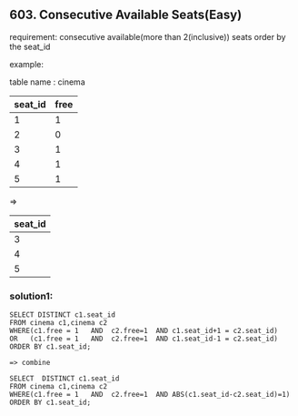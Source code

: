 ## 603. Consecutive Available Seats(Easy)
requirement:  consecutive available(more than 2(inclusive)) seats order by the seat_id

example:

table name : cinema

| seat_id | free |
|---------|------|
| 1       | 1    |
| 2       | 0    |
| 3       | 1    |
| 4       | 1    |
| 5       | 1    |

=>

| seat_id |
|---------|
| 3       |
| 4       |
| 5       |




### solution1:

```
SELECT DISTINCT c1.seat_id
FROM cinema c1,cinema c2
WHERE(c1.free = 1   AND  c2.free=1  AND c1.seat_id+1 = c2.seat_id)
OR   (c1.free = 1   AND  c2.free=1  AND c1.seat_id-1 = c2.seat_id)
ORDER BY c1.seat_id;

=> combine

SELECT  DISTINCT c1.seat_id
FROM cinema c1,cinema c2
WHERE(c1.free = 1   AND  c2.free=1  AND ABS(c1.seat_id-c2.seat_id)=1)
ORDER BY c1.seat_id;
```


